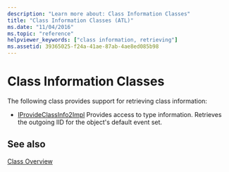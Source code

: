 ```yaml
---
description: "Learn more about: Class Information Classes"
title: "Class Information Classes (ATL)"
ms.date: "11/04/2016"
ms.topic: "reference"
helpviewer_keywords: ["class information, retrieving"]
ms.assetid: 39365025-f24a-41ae-87ab-4ae8ed085b98
---
```

# Class Information Classes

The following class provides support for retrieving class information:

- [IProvideClassInfo2Impl](../atl/reference/iprovideclassinfo2impl-class.md) Provides access to type information. Retrieves the outgoing IID for the object's default event set.

## See also

[Class Overview](../atl/atl-class-overview.md)
